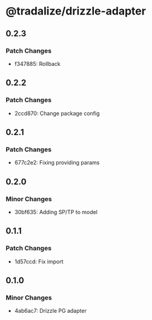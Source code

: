 # @tradalize/drizzle-adapter

## 0.2.3

### Patch Changes

- f347885: Rollback

## 0.2.2

### Patch Changes

- 2ccd870: Change package config

## 0.2.1

### Patch Changes

- 677c2e2: Fixing providing params

## 0.2.0

### Minor Changes

- 30bf635: Adding SP/TP to model

## 0.1.1

### Patch Changes

- 1d57ccd: Fix import

## 0.1.0

### Minor Changes

- 4ab6ac7: Drizzle PG adapter
